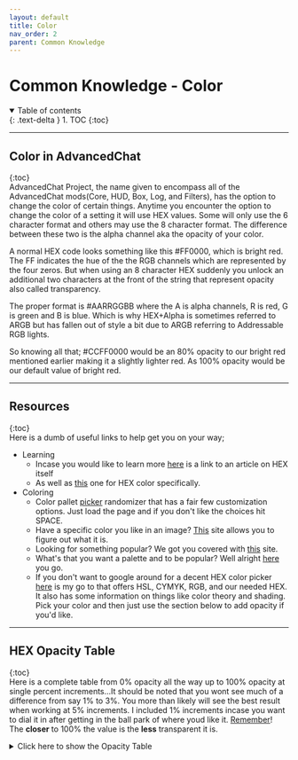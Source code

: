 ```yaml
---
layout: default
title: Color
nav_order: 2
parent: Common Knowledge
---
```


# Common Knowledge - Color
<details open markdown="block">
  <summary>
    Table of contents
  </summary>
  {: .text-delta }
1. TOC
{:toc}  
</details>

---
## Color in AdvancedChat  
{:toc}    
AdvancedChat Project, the name given to encompass all of the AdvancedChat mods(Core, HUD, Box, Log, and Filters), has the option to change the color of certain things. Anytime you encounter the option to change the color of a setting it will use HEX values. Some will only use the 6 character format and others may use the 8 character format. The difference between these two is the alpha channel aka the opacity of your color.  

A normal HEX code looks something like this #FF0000, which is bright red. The FF indicates the hue of the the RGB channels which are represented by the four zeros. But when using an 8 character HEX suddenly you unlock an additional two characters at the front of the string that represent opacity also called transparency.   

The proper format is #AARRGGBB where the A is alpha channels, R is red, G is green and B is blue. Which is why HEX+Alpha is sometimes referred to ARGB but has fallen out of style a bit due to ARGB referring to Addressable RGB lights.  

So knowing all that; #CCFF0000 would be an 80% opacity to our bright red mentioned earlier making it a slightly lighter red. As 100% opacity would be our default value of bright red.  

---
## Resources  
{:toc}  
Here is a dumb of useful links to help get you on your way;  
- Learning
	- Incase you would like to learn more [here](https://learn.sparkfun.com/tutorials/hexadecimal/all) is a link to an article on HEX itself 
	- As well as [this](https://www.codeconquest.com/hex-color-codes/) one for HEX color specifically.
- Coloring 
	- Color pallet [picker](https://coolors.co/c6c5b9-62929e-4a6d7c-393a10-475657) randomizer that has a fair few customization options. Just load the page and if you don't like the choices hit SPACE.
	- Have a specific color you like in an image? [This](https://imagecolorpicker.com/en) site allows you to figure out what it is.  
	- Looking for something popular? We got you covered with [this](https://www.color-hex.com/popular-colors.php) site.  
	- What's that you want a palette and to be popular? Well alright [here](https://www.color-hex.com/color-palettes/popular.php) you go.  
	- If you don't want to google around for a decent HEX color picker [here](https://htmlcolorcodes.com/color-picker/) is my go to that offers HSL, CYMYK, RGB, and our needed HEX. 
It also has some information on things like color theory and shading. Pick your color and then just use the section below to add opacity if you'd like.  

<!-- 
---
## Common Hex Values
{:toc}
TO BE FILLED OUT AFTER I ADJUST THE OPACITY TABLE
-->

---
## HEX Opacity Table  
{:toc}   
Here is a complete table from 0% opacity all the way up to 100% opacity at single percent increments...It should be noted that you wont see much of a difference from say 1% to 3%. You more than likely will see the best result when working at 5% increments. I included 1% increments incase you want to dial it in after getting in the ball park of where youd like it. <u>Remember</u>! The **closer** to 100% the value is the **less** transparent it is.

<details>
<summary> Click here to show the Opacity Table </summary>

|          |	 |     |     |	   |	 |     |     |     |     |     |     |     |     |     |     |     |     |     |     |     |     |     |     |     |     |	   |     |     |	 |	   |     |     |     |     |     |     |     |     |     |     |     |     |     |     |     |     |     |     |     |     |	 |     |     |	   |	 |     |     |     |     |     |     |     |     |     |     |     |     |     |     |     |     |     |     |     |     |     |	 |     |     |	   |	 |     |     |     |     |     |     |     |     |     |     |     |     |     |     |     |     |     |     |     |      |
| ---      | --- | --- | --- | --- | --- | --- | --- | --- | --- | --- | --- | --- | --- | --- | --- | --- | --- | --- | --- | --- | --- | --- | --- | --- | --- | --- | --- | --- | --- | --- | --- | --- | --- | --- | --- | --- | --- | --- | --- | --- | --- | --- | --- | --- | --- | --- | --- | --- | --- | --- | --- | --- | --- | --- | --- | --- | --- | --- | --- | --- | --- | --- | --- | --- | --- | --- | --- | --- | --- | --- | --- | --- | --- | --- | --- | --- | --- | --- | --- | --- | --- | --- | --- | --- | --- | --- | --- | --- | --- | --- | --- | --- | --- | --- | --- | --- | --- | --- | --- | --- |  --- |
|Opacity%  |  0% |  1% |  2% |	3% |  4% |  5% |  6% |  7% |  8% |  9% | 10% | 11% | 12% | 13% | 14% | 15% | 16% | 17% | 18% | 19% | 20% | 21% | 22% | 23% | 24% | 25% | 26% | 27% | 28% | 29% | 30% | 31% | 32% | 33% | 34% | 35% | 36% | 37% | 38% | 39% | 40% | 41% | 42% | 43% | 44% | 45% | 46% | 47% | 48% | 49% | 50% | 51% | 52% | 53% | 54% | 55% | 56% | 57% | 58% | 59% | 60% | 61% | 62% | 63% | 64% | 65% | 66% | 67% | 68% | 69% | 70% | 71% | 72% | 73% | 74% | 75% | 76% | 77% | 78% | 79% | 80% | 81% | 82% | 83% | 84% | 85% | 86% | 87% | 88% | 89% | 90% | 91% | 92% | 93% | 94% | 95% | 96% | 97% | 98% | 99% | 100% |
|Hex#      |  00 |  02 |  05 |  07 |  0C |  0C |  0F |  11 |  14 |  16 |  19 |  1C |  1E |  21 |  23 |  26 |  28 |  2B |  2D |  30 |  33 |  35 |  38 |  3A |  3D |  3F |  42 |  44 |  47 |  49 |  4C |  4F |  51 |  54 |  56 |  59 |  5B |  5E |  60 |  63 |  66 |  68 |  6B |  6D |  70 |  72 |  75 |  77 |  7A |  7C |  7F |  82 |  84 |  87 |  89 |  8C |  8E |  91 |  93 |  96 |  99 |  9B |  9E |  A0 |  A3 |  A5 |  A8 |  AA |  AD |  AF |  B2 |  B5 |  B7 |  BA |  BC |  8F |  C1 |  C4 |  C6 |  C9 |  CC |  CE |  D1 |  D3 |  D6 |  D8 |  DB |  DD |  E0 |  E2 |  E5 |  E8 |  EA |  ED |  EF |  F2 |  F4 |  F7 |  F9 |  FC |   FF |

</details>

<!--This documentation was written by Nomad on February 8th 2022-->
